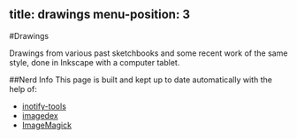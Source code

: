title: drawings
menu-position: 3
---

#Drawings

Drawings from various past sketchbooks and some recent work of the same style,
done in Inkscape with a computer tablet.

<div id="sliderjs"></div>

##Nerd Info
This page is built and kept up to date automatically with the help
of:

* [inotify-tools][inotify]
* [imagedex][]
* [ImageMagick][]

[inotify]: https://github.com/rvoicilas/inotify-tools/wiki/
[imagedex]: https://github.com/jzacsh/imagedex
[ImageMagick]: https://github.com/jzacsh/bin/blob/master/share/prep_images

